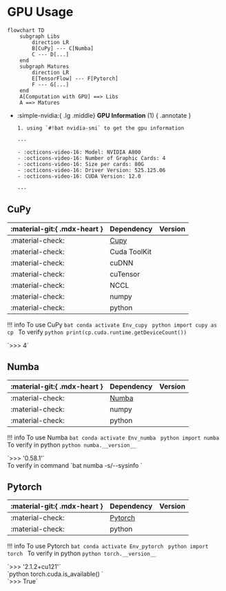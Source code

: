 # GPU Usage

```mermaid
flowchart TD
    subgraph Libs
        direction LR
        B[CuPy] --- C[Numba]
        C --- D[...]
    end
    subgraph Matures
        direction LR
        E[TensorFlow] --- F[Pytorch]
        F --- G[...]
    end
    A[Computation with GPU] ==> Libs
    A ==> Matures
```

<div class="grid cards" markdown>

- :simple-nvidia:{ .lg .middle} **GPU Information** (1)
  { .annotate }

      1. using `#!bat nvidia-smi` to get the gpu information

      ---

      - :octicons-video-16: Model: NVIDIA A800
      - :octicons-video-16: Number of Graphic Cards: 4
      - :octicons-video-16: Size per cards: 80G
      - :octicons-video-16: Driver Version: 525.125.06
      - :octicons-video-16: CUDA Version: 12.0

      ---

  </div>

## CuPy

| :material-git:{ .mdx-heart } | Dependency                                         | Version                       |
| ---------------------------- | -------------------------------------------------- | ----------------------------- |
| :material-check:             | [Cupy](https://docs.cupy.dev/en/stable/index.html) | <!-- md:version 13.0.0 -->    |
| :material-check:             | Cuda ToolKit                                       | <!-- md:version 12.0.76 -->   |
| :material-check:             | cuDNN                                              | <!-- md:version 8.8.0.121 --> |
| :material-check:             | cuTensor                                           | <!-- md:version 2.0.0.7 -->   |
| :material-check:             | NCCL                                               | <!-- md:version 2.19.4.1 -->  |
| :material-check:             | numpy                                              | <!-- md:version 1.26.3 -->    |
| :material-check:             | python                                             | <!-- md:version 1.26.3 -->    |

!!! info
To use CuPy
`bat
    conda activate Env_cupy
    `
`python
    import cupy as cp
    `
To verify
`python
    print(cp.cuda.runtime.getDeviceCount())
    `
<div class="result" markdown>
`>>> 4`
</div>

## Numba

| :material-git:{ .mdx-heart } | Dependency                                                         | Version                    |
| ---------------------------- | ------------------------------------------------------------------ | -------------------------- |
| :material-check:             | [Numba](https://numba.pydata.org/numba-doc/latest/user/index.html) | <!-- md:version 0.58.1 --> |
| :material-check:             | numpy                                                              | <!-- md:version 1.26.3 --> |
| :material-check:             | python                                                             | <!-- md:version 3.11.7 --> |

!!! info
To use Numba
`bat
    conda activate Env_numba
    `
`python
    import numba
    `
To verify in python
`python
    numba.__version__
    `
<div class="result" markdown>
`>>> '0.58.1'`
</div>
To verify in command
`bat
    numba -s/--sysinfo
    `

## Pytorch

| :material-git:{ .mdx-heart } | Dependency                     | Version                        |
| ---------------------------- | ------------------------------ | ------------------------------ |
| :material-check:             | [Pytorch](https://pytorch.org) | <!-- md:version 2.1.2+cu121--> |
| :material-check:             | python                         | <!-- md:version 3.11.7 -->     |

!!! info
To use Pytorch
`bat
    conda activate Env_pytorch
    `
`python
    import torch
    `
To verify in python
`python
    torch.__version__
    `
<div class="result" markdown>
`>>> '2.1.2+cu121'`
</div>
`python
    torch.cuda.is_available()
    `
<div class="result" markdown>
`>>> True`
</div>
